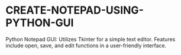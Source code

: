 # CREATE-NOTEPAD-USING-PYTHON-GUI
Python Notepad GUI: Utilizes Tkinter for a simple text editor. Features include open, save, and edit functions in a user-friendly interface.
